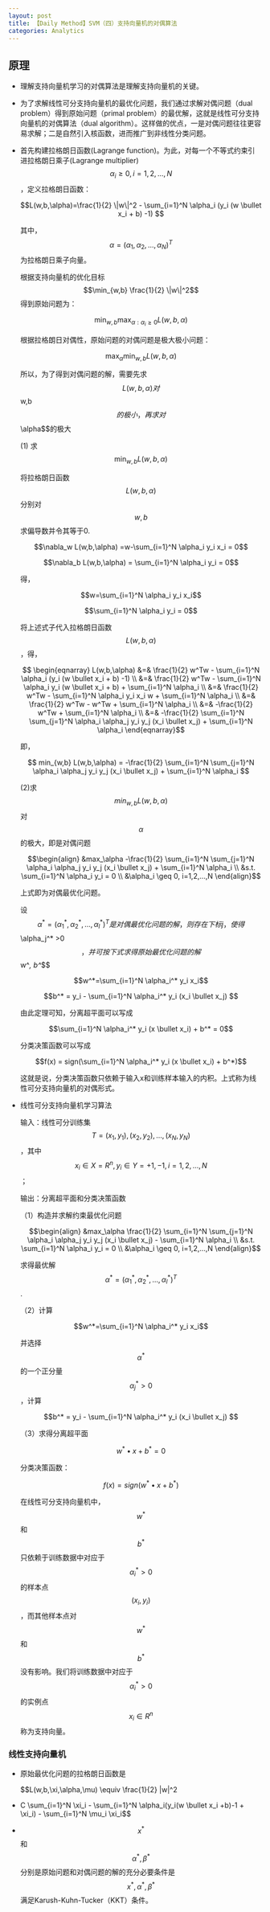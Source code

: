 ```yaml
---
layout: post
title: 【Daily Method】SVM（四）支持向量机的对偶算法
categories: Analytics
---
```


## 原理

- 理解支持向量机学习的对偶算法是理解支持向量机的关键。

- 为了求解线性可分支持向量机的最优化问题，我们通过求解对偶问题（dual problem）得到原始问题（primal problem）的最优解，这就是线性可分支持向量机的对偶算法（dual algorithm）。这样做的优点，一是对偶问题往往更容易求解；二是自然引入核函数，进而推广到非线性分类问题。

- 首先构建拉格朗日函数(Lagrange function)。为此，对每一个不等式约束引进拉格朗日乘子(Lagrange multiplier) $$\alpha_i \geq 0, i=1,2,...,N$$，定义拉格朗日函数：

    $$L(w,b,\alpha)=\frac{1}{2} \|w\|^2 - \sum_{i=1}^N \alpha_i (y_i (w \bullet x_i + b) -1) $$

    其中，$$\alpha=(\alpha_1,\alpha_2,...,\alpha_N)^T$$为拉格朗日乘子向量。

    根据支持向量机的优化目标$$\min_{w,b} \frac{1}{2} \|w\|^2$$得到原始问题为：

    $$\min_{w,b} \max_{\alpha:\alpha_i \geq 0} L(w,b,\alpha)$$

    根据拉格朗日对偶性，原始问题的对偶问题是极大极小问题：

    $$\max_\alpha \min_{w,b} L(w,b,\alpha)$$

    所以，为了得到对偶问题的解，需要先求$$L(w,b,\alpha)对$$w,b$$的极小，再求对$$\alpha$$的极大

    (1) 求$$\min_{w,b} L(w,b,\alpha)$$

    将拉格朗日函数$$L(w,b,\alpha)$$分别对$$w,b$$求偏导数并令其等于0.

    $$\nabla_w L(w,b,\alpha)  =w-\sum_{i=1}^N \alpha_i y_i x_i = 0$$

    $$\nabla_b L(w,b,\alpha) = \sum_{i=1}^N \alpha_i y_i = 0$$

    得，

    $$w=\sum_{i=1}^N \alpha_i y_i x_i$$

    $$\sum_{i=1}^N \alpha_i y_i = 0$$

    将上述式子代入拉格朗日函数$$L(w,b,\alpha)$$，得，

    $$ \begin{eqnarray}
    L(w,b,\alpha) &=& \frac{1}{2} w^Tw -  \sum_{i=1}^N \alpha_i (y_i (w \bullet x_i + b) -1) \\
    &=& \frac{1}{2} w^Tw - \sum_{i=1}^N \alpha_i y_i (w \bullet x_i + b) + \sum_{i=1}^N \alpha_i \\
    &=& \frac{1}{2} w^Tw - \sum_{i=1}^N \alpha_i y_i x_i w + \sum_{i=1}^N \alpha_i \\
    &=& \frac{1}{2} w^Tw - w^Tw + \sum_{i=1}^N \alpha_i \\
    &=& -\frac{1}{2} w^Tw + \sum_{i=1}^N \alpha_i \\
    &=& -\frac{1}{2} \sum_{i=1}^N \sum_{j=1}^N \alpha_i \alpha_j y_i y_j (x_i \bullet x_j) + \sum_{i=1}^N \alpha_i
    \end{eqnarray}$$

    即，

    $$ min_{w,b} L(w,b,\alpha) = -\frac{1}{2} \sum_{i=1}^N \sum_{j=1}^N \alpha_i \alpha_j y_i y_j (x_i \bullet x_j) + \sum_{i=1}^N \alpha_i $$

    (2)求$$min_{w,b} L(w,b,\alpha)$$对$$\alpha$$的极大，即是对偶问题

    $$\begin{align}
    &max_\alpha -\frac{1}{2} \sum_{i=1}^N \sum_{j=1}^N \alpha_i \alpha_j y_i y_j (x_i \bullet x_j) + \sum_{i=1}^N \alpha_i \\
    &s.t. \sum_{i=1}^N \alpha_i y_i = 0 \\
    &\alpha_i \geq 0, i=1,2,...,N
    \end{align}$$

    上式即为对偶最优化问题。

    设$$\alpha^* = (\alpha_1^*, \alpha_2^*,...,\alpha_l^*)^T是对偶最优化问题的解，则存在下标j，使得$$\alpha_j^* >0$$，并可按下式求得原始最优化问题的解$$w^*, b^*$$

    $$w^*=\sum_{i=1}^N \alpha_i^* y_i x_i$$

    $$b^* = y_i - \sum_{i=1}^N \alpha_i^* y_i (x_i \bullet x_j) $$

    由此定理可知，分离超平面可以写成

    $$\sum_{i=1}^N \alpha_i^* y_i (x \bullet x_i) + b^* = 0$$

    分类决策函数可以写成

    $$f(x) = sign(\sum_{i=1}^N \alpha_i^* y_i (x \bullet x_i) + b^*)$$

    这就是说，分类决策函数只依赖于输入x和训练样本输入的内积。上式称为线性可分支持向量机的对偶形式。

- 线性可分支持向量机学习算法

    输入：线性可分训练集$$T={(x_1,y_1),(x_2,y_2),...,(x_N,y_N)}$$，其中$$x_i \in X = R^n, y_i \in Y={+1,-1}, i=1,2,...,N$$；

    输出：分离超平面和分类决策函数

    （1）构造并求解约束最优化问题

    $$\begin{align}
    &max_\alpha \frac{1}{2} \sum_{i=1}^N \sum_{j=1}^N \alpha_i \alpha_j y_i y_j (x_i \bullet x_j) - \sum_{i=1}^N \alpha_i \\
    &s.t. \sum_{i=1}^N \alpha_i y_i = 0 \\
    &\alpha_i \geq 0, i=1,2,...,N
    \end{align}$$

    求得最优解$$\alpha^* = (\alpha_1^*, \alpha_2^*,...,\alpha_l^*)^T$$.

    （2）计算

    $$w^*=\sum_{i=1}^N \alpha_i^* y_i x_i$$

    并选择$$\alpha^*$$的一个正分量$$\alpha_j^*>0$$，计算

    $$b^* = y_i - \sum_{i=1}^N \alpha_i^* y_i (x_i \bullet x_j) $$

    （3）求得分离超平面

    $$w^* \bullet x + b^* = 0$$

    分类决策函数：

    $$f(x)=sign(w^* \bullet x + b^*)$$

    在线性可分支持向量机中，$$w^*$$和$$b^*$$只依赖于训练数据中对应于$$\alpha_i^*>0$$的样本点$$(x_i,y_i)$$，而其他样本点对$$w^*$$和$$b^*$$没有影响。我们将训练数据中对应于$$\alpha_i^*>0$$的实例点$$x_i \in R^n$$称为支持向量。

### 线性支持向量机

- 原始最优化问题的拉格朗日函数是

    $$L(w,b,\xi,\alpha,\mu) \equiv \frac{1}{2} \|w\|^2
 + C \sum_{i=1}^N \xi_i - \sum_{i=1}^N \alpha_i(y_i(w \bullet x_i +b)-1 + \xi_i) - \sum_{i=1}^N \mu_i \xi_i$$


- $$x^*$$和$$\alpha^*,\beta^*$$分别是原始问题和对偶问题的解的充分必要条件是$$x^*,\alpha^*, \beta^*$$满足Karush-Kuhn-Tucker（KKT）条件。